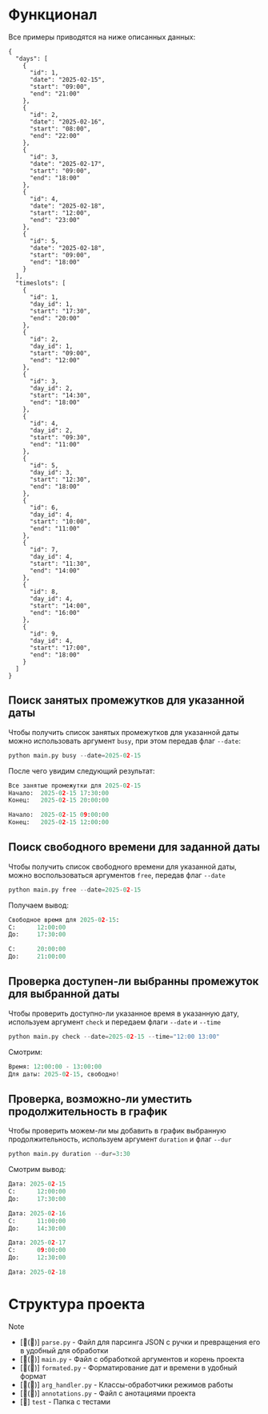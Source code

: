 # Функционал

Все примеры приводятся на ниже описанных данных:
```
{
  "days": [
    {
      "id": 1,
      "date": "2025-02-15",
      "start": "09:00",
      "end": "21:00"
    },
    {
      "id": 2,
      "date": "2025-02-16",
      "start": "08:00",
      "end": "22:00"
    },
    {
      "id": 3,
      "date": "2025-02-17",
      "start": "09:00",
      "end": "18:00"
    },
    {
      "id": 4,
      "date": "2025-02-18",
      "start": "12:00",
      "end": "23:00"
    },
    {
      "id": 5,
      "date": "2025-02-18",
      "start": "09:00",
      "end": "18:00"
    }
  ],
  "timeslots": [
    {
      "id": 1,
      "day_id": 1,
      "start": "17:30",
      "end": "20:00"
    },
    {
      "id": 2,
      "day_id": 1,
      "start": "09:00",
      "end": "12:00"
    },
    {
      "id": 3,
      "day_id": 2,
      "start": "14:30",
      "end": "18:00"
    },
    {
      "id": 4,
      "day_id": 2,
      "start": "09:30",
      "end": "11:00"
    },
    {
      "id": 5,
      "day_id": 3,
      "start": "12:30",
      "end": "18:00"
    },
    {
      "id": 6,
      "day_id": 4,
      "start": "10:00",
      "end": "11:00"
    },
    {
      "id": 7,
      "day_id": 4,
      "start": "11:30",
      "end": "14:00"
    },
    {
      "id": 8,
      "day_id": 4,
      "start": "14:00",
      "end": "16:00"
    },
    {
      "id": 9,
      "day_id": 4,
      "start": "17:00",
      "end": "18:00"
    }
  ]
}
```

## Поиск занятых промежутков для указанной даты

Чтобы получить список занятых промежутков для указанной даты можно использовать аргумент `busy`, при этом передав флаг `--date`:
```python
python main.py busy --date=2025-02-15
```

После чего увидим следующий результат:
```python
Все занятые промежутки для 2025-02-15
Начало:  2025-02-15 17:30:00
Конец:   2025-02-15 20:00:00

Начало:  2025-02-15 09:00:00
Конец:   2025-02-15 12:00:00
```

## Поиск свободного времени для заданной даты

Чтобы получить список свободного времени для указанной даты, можно воспользоваться аргументов `free`, передав флаг `--date`
```python
python main.py free --date=2025-02-15
```

Получаем вывод:
```python
Свободное время для 2025-02-15:
С:      12:00:00
До:     17:30:00

С:      20:00:00
До:     21:00:00
```

## Проверка доступен-ли выбранны промежуток для выбранной даты

Чтобы проверить доступно-ли указанное время в указанную дату, используем аргумент `check` и передаем флаги `--date` и `--time`
```python
python main.py check --date=2025-02-15 --time="12:00 13:00"
```

Смотрим:
```python
Время: 12:00:00 - 13:00:00
Для даты: 2025-02-15, свободно!
```
## Проверка, возможно-ли уместить продолжительность в график

Чтобы проверить можем-ли мы добавить в график выбранную продолжительность, используем аргумент `duration` и флаг `--dur`
```python
python main.py duration --dur=3:30
```

Смотрим вывод:
```python
Дата: 2025-02-15
С:      12:00:00
До:     17:30:00

Дата: 2025-02-16
С:      11:00:00
До:     14:30:00

Дата: 2025-02-17
С:      09:00:00
До:     12:30:00

Дата: 2025-02-18
```

# Структура проекта
> [!NOTE]
> - [📄(🐍)] `parse.py` - Файл для парсинга JSON с ручки и превращения его в удобный для обработки
> - [📄(🐍)] `main.py` - Файл с обработкой аргументов и корень проекта
> - [📄(🐍)] `formated.py` - Форматирование дат и времени в удобный формат
> - [📄(🐍)] `arg_handler.py` - Классы-обработчики режимов работы
> - [📄(🐍)] `annotations.py` - Файл с анотациями проекта
> - [📁] `test` - Папка с тестами
